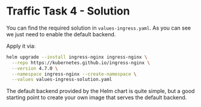 # Traffic Task 4 - Solution

You can find the required solution in `values-ingress.yaml`. As you can see we just need to enable the default backend.

Apply it via:

```bash
helm upgrade --install ingress-nginx ingress-nginx \
  --repo https://kubernetes.github.io/ingress-nginx \
  --version 4.7.0 \
  --namespace ingress-nginx --create-namespace \
  --values values-ingress-solution.yaml
```


The default backend provided by the Helm chart is quite simple, but a good starting point to create your own image that serves the default backend.

